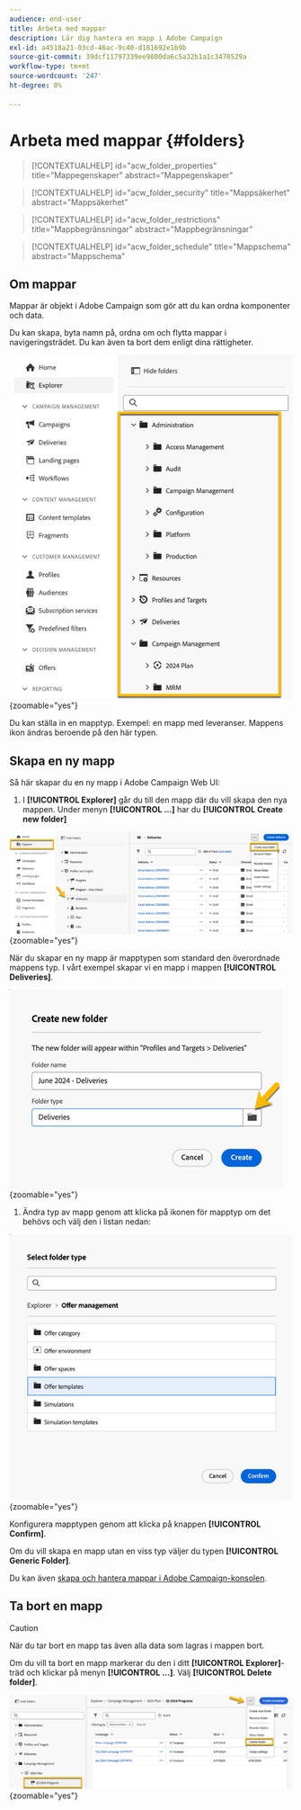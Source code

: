 ```yaml
---
audience: end-user
title: Arbeta med mappar
description: Lär dig hantera en mapp i Adobe Campaign
exl-id: a4518a21-03cd-46ac-9c40-d181692e1b9b
source-git-commit: 39dcf11797339ee9800da6c5a32b1a1c3470529a
workflow-type: tm+mt
source-wordcount: '247'
ht-degree: 0%

---
```


# Arbeta med mappar {#folders}

>[!CONTEXTUALHELP]
>id="acw_folder_properties"
>title="Mappegenskaper"
>abstract="Mappegenskaper"

>[!CONTEXTUALHELP]
>id="acw_folder_security"
>title="Mappsäkerhet"
>abstract="Mappsäkerhet"

>[!CONTEXTUALHELP]
>id="acw_folder_restrictions"
>title="Mappbegränsningar"
>abstract="Mappbegränsningar"

>[!CONTEXTUALHELP]
>id="acw_folder_schedule"
>title="Mappschema"
>abstract="Mappschema"

## Om mappar

Mappar är objekt i Adobe Campaign som gör att du kan ordna komponenter och data.

Du kan skapa, byta namn på, ordna om och flytta mappar i navigeringsträdet. Du kan även ta bort dem enligt dina rättigheter.

![](assets/folders.png){zoomable="yes"}

Du kan ställa in en mapptyp. Exempel: en mapp med leveranser.
Mappens ikon ändras beroende på den här typen.

## Skapa en ny mapp

Så här skapar du en ny mapp i Adobe Campaign Web UI:

1. I **[!UICONTROL Explorer]** går du till den mapp där du vill skapa den nya mappen.
Under menyn **[!UICONTROL ...]** har du **[!UICONTROL Create new folder]**

![](assets/folder_create.png){zoomable="yes"}

När du skapar en ny mapp är mapptypen som standard den överordnade mappens typ.
I vårt exempel skapar vi en mapp i mappen **[!UICONTROL Deliveries]**.

![](assets/folder_new.png){zoomable="yes"}

1. Ändra typ av mapp genom att klicka på ikonen för mapptyp om det behövs och välj den i listan nedan:

![](assets/folder_type.png){zoomable="yes"}

Konfigurera mapptypen genom att klicka på knappen **[!UICONTROL Confirm]**.

Om du vill skapa en mapp utan en viss typ väljer du typen **[!UICONTROL Generic Folder]**.

Du kan även [skapa och hantera mappar i Adobe Campaign-konsolen](https://experienceleague.adobe.com/en/docs/campaign/campaign-v8/config/configuration/folders-and-views).

## Ta bort en mapp

>[!CAUTION]
>
>När du tar bort en mapp tas även alla data som lagras i mappen bort.

Om du vill ta bort en mapp markerar du den i ditt **[!UICONTROL Explorer]**-träd och klickar på menyn **[!UICONTROL ...]**.
Välj **[!UICONTROL Delete folder]**.

![](assets/folder_delete.png){zoomable="yes"}

